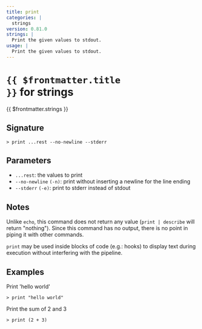 ```yaml
---
title: print
categories: |
  strings
version: 0.81.0
strings: |
  Print the given values to stdout.
usage: |
  Print the given values to stdout.
---
```


# <code>{{ $frontmatter.title }}</code> for strings

<div class='command-title'>{{ $frontmatter.strings }}</div>

## Signature

```> print ...rest --no-newline --stderr```

## Parameters

 -  `...rest`: the values to print
 -  `--no-newline` `(-n)`: print without inserting a newline for the line ending
 -  `--stderr` `(-e)`: print to stderr instead of stdout

## Notes
Unlike `echo`, this command does not return any value (`print | describe` will return "nothing").
Since this command has no output, there is no point in piping it with other commands.

`print` may be used inside blocks of code (e.g.: hooks) to display text during execution without interfering with the pipeline.
## Examples

Print 'hello world'
```shell
> print "hello world"

```

Print the sum of 2 and 3
```shell
> print (2 + 3)

```

